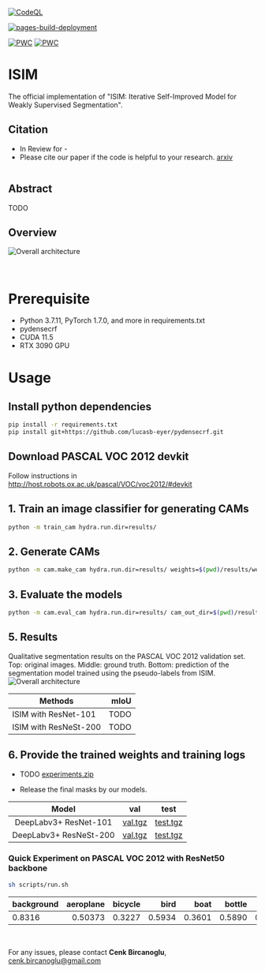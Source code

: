 [![CodeQL](https://github.com/cenkbircanoglu/isim/actions/workflows/codeql-analysis.yml/badge.svg?branch=main)](https://github.com/cenkbircanoglu/isim/actions/workflows/codeql-analysis.yml)

[![pages-build-deployment](https://github.com/cenkbircanoglu/isim/actions/workflows/pages/pages-build-deployment/badge.svg?branch=gh-pages)](https://github.com/cenkbircanoglu/isim/actions/workflows/pages/pages-build-deployment)


[![PWC]()]()
[![PWC]()]()

# ISIM
The official implementation of "ISIM: Iterative Self-Improved Model for Weakly Supervised Segmentation".

## Citation
- In Review for - 
- Please cite our paper if the code is helpful to your research. [arxiv]()
```
```

## Abstract
TODO

## Overview
![Overall architecture]()

<br>

# Prerequisite
- Python 3.7.11, PyTorch 1.7.0, and more in requirements.txt
- pydensecrf
- CUDA 11.5
- RTX 3090 GPU

# Usage

## Install python dependencies
```bash
pip install -r requirements.txt
pip install git+https://github.com/lucasb-eyer/pydensecrf.git
```

## Download PASCAL VOC 2012 devkit
Follow instructions in http://host.robots.ox.ac.uk/pascal/VOC/voc2012/#devkit

## 1. Train an image classifier for generating CAMs
```bash
python -m train_cam hydra.run.dir=results/
```

## 2. Generate CAMs
```bash
python -m cam.make_cam hydra.run.dir=results/ weights=$(pwd)/results/weights/final-model.pt
```

## 3. Evaluate the models
```bash
python -m cam.eval_cam hydra.run.dir=results/ cam_out_dir=$(pwd)/results/cam_outputs/
```

## 5. Results
Qualitative segmentation results on the PASCAL VOC 2012 validation set. 
Top: original images. Middle: ground truth. Bottom: prediction of the segmentation model trained using the pseudo-labels from ISIM.
![Overall architecture]()

| Methods | mIoU |
|---|---:|
| ISIM with ResNet-101 | TODO |
| ISIM with ResNeSt-200 | TODO |

## 6. Provide the trained weights and training logs

- TODO
[experiments.zip]()

- Release the final masks by our models. 

| Model                  | val | test |
|:----------------------:|:---:|:----:|
| DeepLabv3+ ResNet-101 | [val.tgz]() | [test.tgz]() |
| DeepLabv3+ ResNeSt-200 | [val.tgz]() | [test.tgz]() |


### Quick Experiment on PASCAL VOC 2012 with ResNet50 backbone

```bash
sh scripts/run.sh
```

| background | aeroplane | bicycle | bird | boat | bottle | bus | car | cat | chair | cow | diningtable | dog | horse | motorbike | person | pottedplant | sheep | sofa | train | tvmonitor | mIoU |
|---|---:|---:|---:|---:|---:|---:|---:|---:|---:|---:|---:|---:|---:|---:|---:|---:|---:|---:|---:|---:|---:|
| 0.8316 | 0.50373 | 0.3227 | 0.5934  | 0.3601 | 0.5890 | 0.6572 | 0.5765 | 0.6845 | 0.2839 | 0.5924 | 0.4507 | 0.5850 | 0.6190 | 0.6776 | 0.6606 | 0.4663 | 0.6561 | 0.5252 | 0.4804 | 0.5352 | 0.5548 |

<br>

For any issues, please contact <b>Cenk Bircanoglu</b>, cenk.bircanoglu@gmail.com

